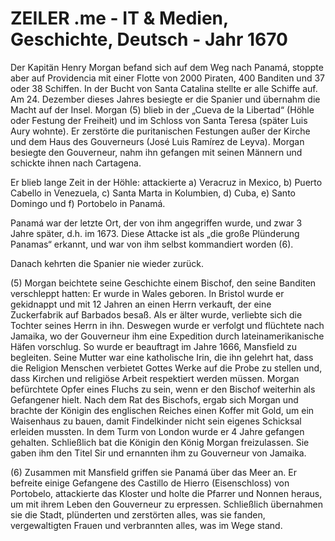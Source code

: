 # ZEILER .me - IT & Medien, Geschichte, Deutsch - Jahr 1670

Der Kapitän Henry Morgan befand sich auf dem Weg nach Panamá, stoppte aber auf Providencia mit einer Flotte von 2000 Piraten, 400 Banditen und 37 oder 38 Schiffen. In der Bucht von Santa Catalina stellte er alle Schiffe auf. Am 24. Dezember dieses Jahres besiegte er die Spanier und übernahm die Macht auf der Insel. Morgan (5) blieb in der „Cueva de la Libertad“ (Höhle oder Festung der Freiheit) und im Schloss von Santa Teresa (später Luis Aury wohnte). Er zerstörte die puritanischen Festungen außer der Kirche und dem Haus des Gouverneurs (José Luis Ramírez de Leyva). Morgan besiegte den Gouverneur, nahm ihn gefangen mit seinen Männern und schickte ihnen nach Cartagena.

Er blieb lange Zeit in der Höhle: attackierte a) Veracruz in Mexico, b) Puerto Cabello in Venezuela, c) Santa Marta in Kolumbien, d) Cuba, e) Santo Domingo und f) Portobelo in Panamá.

Panamá war der letzte Ort, der von ihm angegriffen wurde, und zwar 3 Jahre später, d.h. im 1673. Diese Attacke ist als „die große Plünderung Panamas“ erkannt, und war von ihm selbst kommandiert worden (6).

Danach kehrten die Spanier nie wieder zurück.

(5) Morgan beichtete seine Geschichte einem Bischof, den seine Banditen verschleppt hatten: Er wurde in Wales geboren. In Bristol wurde er gekidnappt und mit 12 Jahren an einen Herrn verkauft, der eine Zuckerfabrik auf Barbados besaß. Als er älter wurde, verliebte sich die Tochter seines Herrn in ihn. Deswegen wurde er verfolgt und flüchtete nach Jamaika, wo der Gouverneur ihm eine Expedition durch lateinamerikanische Häfen vorschlug. So wurde er beauftragt im Jahre 1666, Mansfield zu begleiten. Seine Mutter war eine katholische Irin, die ihn gelehrt hat, dass die Religion Menschen verbietet Gottes Werke auf die Probe zu stellen und, dass Kirchen und religiöse Arbeit respektiert werden müssen. Morgan befürchtete Opfer eines Fluchs zu sein, wenn er den Bischof weiterhin als Gefangener hielt. Nach dem Rat des Bischofs, ergab sich Morgan und brachte der Königin des englischen Reiches einen Koffer mit Gold, um ein Waisenhaus zu bauen, damit Findelkinder nicht sein eigenes Schicksal erleiden mussten. In dem Turm von London wurde er 4 Jahre gefangen gehalten. Schließlich bat die Königin den König Morgan freizulassen. Sie gaben ihm den Titel Sir und ernannten ihm zu Gouverneur von Jamaika.

(6) Zusammen mit Mansfield griffen sie Panamá über das Meer an. Er befreite einige Gefangene des Castillo de Hierro (Eisenschloss) von Portobelo, attackierte das Kloster und holte die Pfarrer und Nonnen heraus, um mit ihrem Leben den Gouverneur zu erpressen. Schließlich übernahmen sie die Stadt, plünderten und zerstörten alles, was sie fanden, vergewaltigten Frauen und verbrannten alles, was im Wege stand.